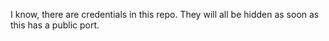I know, there are credentials in this repo. They will all be hidden as soon as this has a public port.
